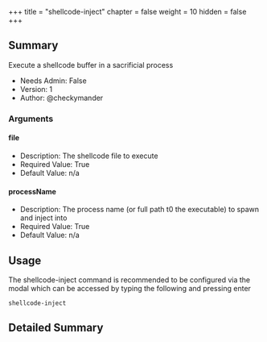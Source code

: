 +++
title = "shellcode-inject"
chapter = false
weight = 10
hidden = false
+++

## Summary
Execute a shellcode buffer in a sacrificial process
  
- Needs Admin: False  
- Version: 1  
- Author: @checkymander   

### Arguments

#### file

- Description: The shellcode file to execute
- Required Value: True  
- Default Value: n/a

#### processName

- Description: The process name (or full path t0 the executable) to spawn and inject into
- Required Value: True  
- Default Value:  n/a


## Usage
The shellcode-inject command is recommended to be configured via the modal which can be accessed by typing the following and pressing enter

```
shellcode-inject
```


## Detailed Summary
